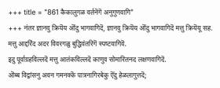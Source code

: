 +++
title = "861 कैकालुगळ वर्तनॆगॆ अनुगुणवागि"

+++
नंतर ज्ञानवु क्रियॆय ऒंदु भागवागिदॆ, ज्ञानवु क्रियॆय ऒंदु भागवागिदॆ मत्तु क्रियॆयू सह.

मत्तु आद्दरिंद अदर विवरगळु बुद्धिवंतरिगॆ स्पष्टवागिवॆ.

इदु पूर्वाग्रहविल्लदॆ मत्तु आतंकविल्लदॆ काणुव सोमारितनद लक्षणवागिदॆ.

ऒब्ब विद्वांसनु अवन गमनक्कॆ पात्रनागिरबेकु ऎंदु हेळलागुत्तदॆ;

